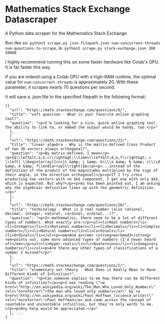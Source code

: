# Mathematics Stack Exchange Datascraper
A Python data scraper for the Mathematics Stack Exchange

Run like so: `python3 scrape.py json-filepath.json num-concurrent-threads num-questions-to-scrape`, ie. `python3 scrape.py stack-exchange.json 200 50000`

I highly recommend running this on some faster hardware like Colab's GPU. It is far faster this way.

If you are indeed using a Colab GPU with a high-RAM runtime, the optimal value for `num-concurrent-threads` is approximately 20. With these parameter, it scrapes nearly 70 questions per second.

It will save a .json file to the specified filepath in the following format:

```
[{
  "url": "https://math.stackexchange.com/questions/6/",
  "title": "soft question - What is your favorite online graphing tool?",
  "question": "<p>I'm looking for a nice, quick online graphing tool. The ability to link to, or embed the output would be handy, too.</p>"
  },
  {
  "url": "https://math.stackexchange.com/questions/22/",
  "title": "linear algebra - Why is the matrix-defined Cross Product of two 3D vectors always orthogonal?",
  "question": "<p>By matrix-defined, I mean</p><p>$$\\left&lt;a,b,c\\right&gt;\\times\\left&lt;d,e,f\\right&gt; = \\left| \\begin{array}{ccc}i &amp; j &amp; k\\\\a &amp; b &amp; c\\\\d &amp; e &amp; f\\end{array}\\right|$$</p><p>...instead of the definition of the product of the magnitudes multiplied by the sign of their angle, in the direction orthogonal)</p><p>If I try cross producting two vectors with no $k$ component, I get one with only $k$, which is expected. But why?</p><p>As has been pointed out, I am asking why the algebraic definition lines up with the geometric definition.</p>"
  },
  {
  "url": "https://math.stackexchange.com/questions/20/",
  "title": "terminology - What is a real number (also rational, decimal, integer, natural, cardinal, ordinal...)?",
  "question": "<p>In mathematics, there seem to be a lot of different types of numbers. What exactly are:</p><ul><li>Real numbers</li><li>Integers</li><li>Rational numbers</li><li>Decimals</li><li>Complex numbers</li><li>Natural numbers</li><li>Cardinals</li><li>Ordinals</li></ul><p><em>And as</em> <strong>workmad3</strong> <em>points out, some more advanced types of numbers (I'd never heard of)</em></p><ul><li>Hyper-reals</li><li>Quaternions</li><li>Imaginary numbers</li></ul><p>Are there any other types of classifications of a number I missed?</p>"
  },
  {
  "url": "https://math.stackexchange.com/questions/1/",
  "title": "elementary set theory - What Does it Really Mean to Have Different Kinds of Infinities?",
  "question": "<p>Can someone explain to me how there can be different kinds of infinities?</p><p>I was reading \"<a href=\"http://en.wikipedia.org/wiki/The_Man_Who_Loved_Only_Numbers\" rel=\"noreferrer\">The man who loved only numbers</a>\" by <a href=\"http://en.wikipedia.org/wiki/Paul_Hoffman_(science_writer)\" rel=\"noreferrer\">Paul Hoffman</a> and came across the concept of countable and uncountable infinities, but they're only words to me.</p><p>Any help would be appreciated.</p>"
  }, ...
]
```
